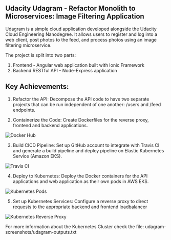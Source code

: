 ## Udacity Udagram - Refactor Monolith to Microservices: Image Filtering Application

Udagram is a simple cloud application developed alongside the Udacity Cloud Engineering Nanodegree. It allows users to register and log into a web client, post photos to the feed, and process photos using an image filtering microservice.

The project is split into two parts:
1. Frontend - Angular web application built with Ionic Framework
2. Backend RESTful API - Node-Express application

## Key Achievements: 

1. Refactor the API: Decompose the API code to have two separate projects that can be run independent of one another: /users and /feed endpoints.

2. Containerize the Code: Create Dockerfiles for the reverse proxy, frontend and backend applications.

![Docker Hub](udagram-screenshots/01-udagram-docker-hub.png)

3. Build CICD Pipeline: Set up GitHub account to integrate with Travis CI and generate a build pipeline and deploy pipeline on Elastic Kubernetes Service (Amazon EKS).

![Travis CI](udagram-screenshots/00-udagram-travis-build-deploy.png)

4. Deploy to Kubernetes: Deploy the Docker containers for the API applications and web application as their own pods in AWS EKS.

![Kubernetes Pods](udagram-screenshots/02-udagram-pods-running.png)

5. Set up Kubernetes Services: Configure a reverse proxy to direct requests to the appropriate backend and frontend loadbalancer

![Kubernetes Reverse Proxy](udagram-screenshots/06-udagram-call-backend-api.png)


For more information about the Kubernetes Cluster check the file: udagram-screenshots/udagram-outputs.txt